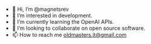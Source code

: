 - 👋 Hi, I’m @magnetsrev
- 👀 I’m interested in development.
- 🌱 I’m currently learning the OpenAI APIs.
- 💞️ I’m looking to collaborate on open source software.
- 📫 How to reach me oldmasters.it@gmail.com

<!---
magnetsrev/magnetsrev is a ✨ special ✨ repository because its `README.md` (this file) appears on your GitHub profile.
You can click the Preview link to take a look at your changes.
--->
